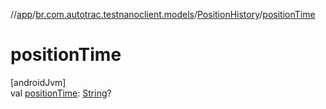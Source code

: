 //[app](../../../index.md)/[br.com.autotrac.testnanoclient.models](../index.md)/[PositionHistory](index.md)/[positionTime](position-time.md)

# positionTime

[androidJvm]\
val [positionTime](position-time.md): [String](https://kotlinlang.org/api/latest/jvm/stdlib/kotlin/-string/index.html)?
